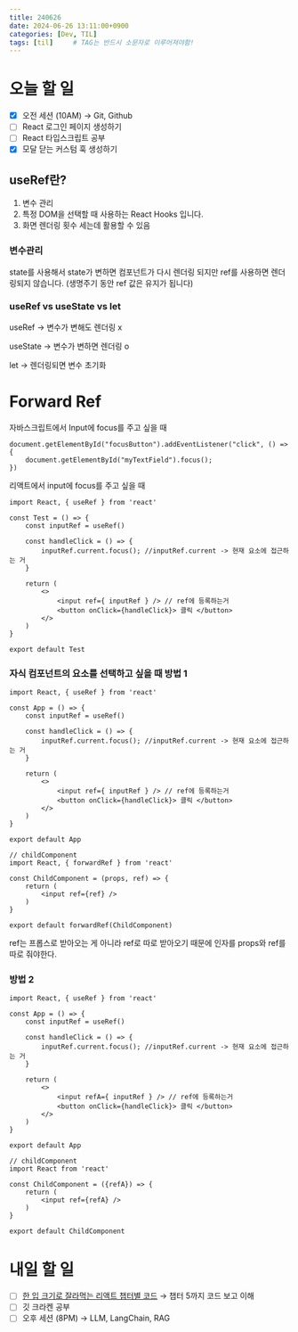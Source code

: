 ```yaml
---
title: 240626
date: 2024-06-26 13:11:00+0900
categories: [Dev, TIL]
tags: [til]		# TAG는 반드시 소문자로 이루어져야함!
---
```


# 오늘 할 일

- [x]  오전 세션 (10AM) → Git, Github
- [ ]  React 로그인 페이지 생성하기
- [ ]  React 타입스크립트 공부
- [x]  모달 닫는 커스텀 훅 생성하기

## useRef란?
1. 변수 관리
2. 특정 DOM을 선택할 때 사용하는 React Hooks 입니다.
3. 화면 렌더링 횟수 세는데 활용할 수 있음

### 변수관리

state를 사용해서 state가 변하면 컴포넌트가 다시 렌더링 되지만 ref를 사용하면 렌더링되지 않습니다. (생명주기 동안 ref 값은 유지가 됩니다)

### useRef vs useState vs let

useRef → 변수가 변해도 렌더링 x

useState → 변수가 변하면 렌더링 o

let → 렌더링되면 변수 초기화

# Forward Ref

자바스크립트에서 Input에 focus를 주고 싶을 때

```tsx
document.getElementById("focusButton").addEventListener("click", () => {
	document.getElementById("myTextField").focus();
})
```

리액트에서 input에 focus를 주고 싶을 때

```tsx
import React, { useRef } from 'react'

const Test = () => {
	const inputRef = useRef()
	
	const handleClick = () => {
		inputRef.current.focus(); //inputRef.current -> 현재 요소에 접근하는 거
	}
	
	return (
		<>
			<input ref={ inputRef } /> // ref에 등록하는거
			<button onClick={handleClick}> 클릭 </button>
		</>
	)
}

export default Test
```

### 자식 컴포넌트의 요소를 선택하고 싶을 때 방법 1

```tsx
import React, { useRef } from 'react'

const App = () => {
	const inputRef = useRef()
	
	const handleClick = () => {
		inputRef.current.focus(); //inputRef.current -> 현재 요소에 접근하는 거
	}
	
	return (
		<>
			<input ref={ inputRef } /> // ref에 등록하는거
			<button onClick={handleClick}> 클릭 </button>
		</>
	)
}

export default App

// childComponent
import React, { forwardRef } from 'react'

const ChildComponent = (props, ref) => {
	return (
		<input ref={ref} />
	)
}

export default forwardRef(ChildComponent)
```

ref는 프롭스로 받아오는 게 아니라 ref로 따로 받아오기 때문에 인자를 props와 ref를 따로 줘야한다.

### 방법 2

```tsx
import React, { useRef } from 'react'

const App = () => {
	const inputRef = useRef()
	
	const handleClick = () => {
		inputRef.current.focus(); //inputRef.current -> 현재 요소에 접근하는 거
	}
	
	return (
		<>
			<input refA={ inputRef } /> // ref에 등록하는거
			<button onClick={handleClick}> 클릭 </button>
		</>
	)
}

export default App

// childComponent
import React from 'react'

const ChildComponent = ({refA}) => {
	return (
		<input ref={refA} />
	)
}

export default ChildComponent
```
    
# 내일 할 일

- [ ]  [한 입 크기로 잘라먹는 리액트 챕터별 코드](https://winterlood.notion.site/a873435b477f433ea04a359f89380cc5?v=1bfd06a98a594ce6a4c158f4aafbe0b2) → 챕터 5까지 코드 보고 이해
- [ ]  깃 크라켄 공부
- [ ]  오후 세션 (8PM) → LLM, LangChain, RAG
